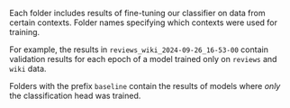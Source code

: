 Each folder includes results of fine-tuning our classifier on data from certain contexts. Folder names specifying which contexts were used for training. 

For example, the results in `reviews_wiki_2024-09-26_16-53-00` contain validation results for each epoch of a model trained only on `reviews` and `wiki` data.

Folders with the prefix `baseline` contain the results of models where *only* the classification head was trained.
